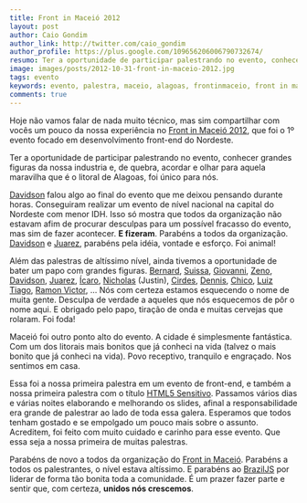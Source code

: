 ```yaml
---
title: Front in Maceió 2012
layout: post
author: Caio Gondim
author_link: http://twitter.com/caio_gondim
author_profile: https://plus.google.com/109656206006790732674/
resumo: Ter a oportunidade de participar palestrando no evento, conhecer grandes figuras da nossa industria e, de quebra, acordar e olhar praquela maravilha que é o litoral de Alagoas, foi único para nós.
image: images/posts/2012-10-31-front-in-maceio-2012.jpg
tags: evento
keywords: evento, palestra, maceio, alagoas, frontinmaceio, front in maceio, front-end, nordeste
comments: true
---
```


Hoje não vamos falar de nada muito técnico, mas sim compartilhar com vocês um
pouco da nossa experiência no [Front in Maceió 2012](http://frontinmaceio.com.br/), que foi o 1º evento focado em
desenvolvimento front-end do Nordeste.

Ter a oportunidade de participar palestrando no evento, conhecer grandes figuras
da nossa industria e, de quebra, acordar e olhar para aquela maravilha que é o litoral
de Alagoas, foi único para nós.

[Davidson](http://twitter.com/davidsonfellipe) falou algo ao final do evento que me deixou pensando durante horas.
Conseguiram realizar um evento de nível nacional na capital do Nordeste com
menor IDH. Isso só mostra que todos da organização não estavam afim de procurar
desculpas para um possível fracasso do evento, mas sim de fazer acontecer. **E
fizeram**. Parabéns a todos da organização. [Davidson](http://twitter.com/davidsonfellipe) e [Juarez](http://twitter.com/juarezpaf), parabéns pela
idéia, vontade e esforço. Foi animal!

Além das palestras de altíssimo nível, ainda tivemos a oportunidade de bater um
papo com grandes figuras. [Bernard](http://twitter.com/bernarddeluna),
[Suissa](http://twitter.com/osuissa), [Giovanni](http://twitter.com/keppelen),
[Zeno](http://twitter.com/zenorocha), [Davidson](http://twitter.com/davidsonfellipe),
[Juarez](http://twitter.com/juarezpaf),
[Ícaro](http://twitter.com/icaromedeiros), [Nicholas](http://twitter.com/nicholasfazio) (Justin),
[Cirdes](http://twitter.com/cirdesbhf), [Dennis](http://twitter.com/dannnish),
[Chico](http://say2me.com.br), [Luiz Tiago](http://twitter.com/luiztiago),
[Ramon Victor](http://twitter.com/ramonvictor), ...
Nós com certeza estamos esquecendo o nome de muita gente. Desculpa de verdade a
aqueles que nós esquecemos de pôr o nome aqui. E obrigado pelo papo, tiração de
onda e muitas cervejas que rolaram. Foi foda!

Maceió foi outro ponto alto do evento. A cidade é simplesmente fantástica. Com
um dos litorais mais bonitos que já conheci na vida (talvez o mais bonito  que
já conheci na vida). Povo receptivo, tranquilo e engraçado. Nos sentimos em casa.

Essa foi a nossa primeira palestra em um evento de front-end, e também a nossa primeira
palestra com o título [HTML5 Sensitivo](http://loopinfinito.com.br/2012/10/24/seu-browser-no-plano-astral/).
Passamos vários dias e várias noites elaborando e melhorando os slides, afinal a responsabilidade era
grande de palestrar ao lado de toda essa galera. Esperamos que todos tenham
gostado e se empolgado um pouco mais sobre o assunto. Acreditem, foi
feito com muito cuidado e carinho para esse evento. Que essa seja a
nossa primeira de muitas palestras.

Parabéns de novo a todos da organização do [Front in Maceió](http://frontinmaceio.com.br/). Parabéns a todos os
palestrantes, o nível estava altíssimo. E parabéns ao [BrazilJS](http://braziljs.org) por liderar de
forma tão bonita toda a comunidade. É um prazer fazer parte e sentir que, com
certeza, **unidos nós crescemos**.
